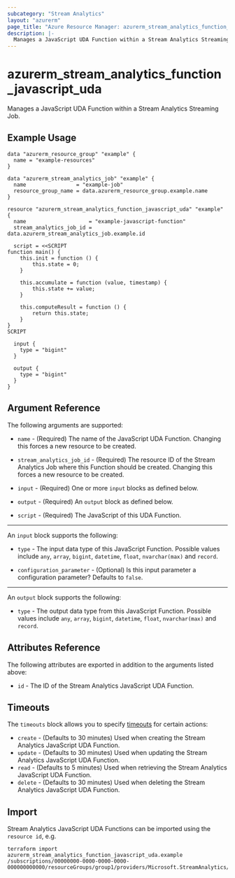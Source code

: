 ```yaml
---
subcategory: "Stream Analytics"
layout: "azurerm"
page_title: "Azure Resource Manager: azurerm_stream_analytics_function_javascript_uda"
description: |-
  Manages a JavaScript UDA Function within a Stream Analytics Streaming Job.
---
```


# azurerm_stream_analytics_function_javascript_uda

Manages a JavaScript UDA Function within a Stream Analytics Streaming Job.

## Example Usage

```hcl
data "azurerm_resource_group" "example" {
  name = "example-resources"
}

data "azurerm_stream_analytics_job" "example" {
  name                = "example-job"
  resource_group_name = data.azurerm_resource_group.example.name
}

resource "azurerm_stream_analytics_function_javascript_uda" "example" {
  name                    = "example-javascript-function"
  stream_analytics_job_id = data.azurerm_stream_analytics_job.example.id

  script = <<SCRIPT
function main() {
    this.init = function () {
        this.state = 0;
    }

    this.accumulate = function (value, timestamp) {
        this.state += value;
    }

    this.computeResult = function () {
        return this.state;
    }
}
SCRIPT

  input {
    type = "bigint"
  }

  output {
    type = "bigint"
  }
}
```

## Argument Reference

The following arguments are supported:

* `name` - (Required) The name of the JavaScript UDA Function. Changing this forces a new resource to be created.

* `stream_analytics_job_id` - (Required) The resource ID of the Stream Analytics Job where this Function should be created. Changing this forces a new resource to be created.

* `input` - (Required) One or more `input` blocks as defined below.

* `output` - (Required) An `output` block as defined below.

* `script` - (Required) The JavaScript of this UDA Function.

---

An `input` block supports the following:

* `type` - The input data type of this JavaScript Function. Possible values include `any`, `array`, `bigint`, `datetime`, `float`, `nvarchar(max)` and `record`.

* `configuration_parameter` - (Optional) Is this input parameter a configuration parameter? Defaults to `false`.

---

An `output` block supports the following:

* `type` - The output data type from this JavaScript Function. Possible values include `any`, `array`, `bigint`, `datetime`, `float`, `nvarchar(max)` and `record`.

## Attributes Reference

The following attributes are exported in addition to the arguments listed above:

* `id` - The ID of the Stream Analytics JavaScript UDA Function.

## Timeouts

The `timeouts` block allows you to specify [timeouts](https://www.terraform.io/docs/configuration/resources.html#timeouts) for certain actions:

* `create` - (Defaults to 30 minutes) Used when creating the Stream Analytics JavaScript UDA Function.
* `update` - (Defaults to 30 minutes) Used when updating the Stream Analytics JavaScript UDA Function.
* `read` - (Defaults to 5 minutes) Used when retrieving the Stream Analytics JavaScript UDA Function.
* `delete` - (Defaults to 30 minutes) Used when deleting the Stream Analytics JavaScript UDA Function.

## Import

Stream Analytics JavaScript UDA Functions can be imported using the `resource id`, e.g.

```shell
terraform import azurerm_stream_analytics_function_javascript_uda.example /subscriptions/00000000-0000-0000-0000-000000000000/resourceGroups/group1/providers/Microsoft.StreamAnalytics/streamingjobs/job1/functions/func1
```
